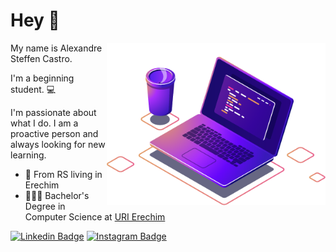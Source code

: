 # Hey 👋
<img align="right" src="https://github.com/alescastro/alescastro/blob/main/computer.png" width="350"/>

My name is Alexandre Steffen Castro. 

I'm a beginning student. 💻

I'm passionate about what I do. I am a proactive person and always looking for new learning.

 - 📍 From RS living in Erechim
 - 👨🏼‍💻 Bachelor's Degree in Computer Science at [URI Erechim](https://www.uricer.edu.br/)
 
 [![Linkedin Badge](https://img.shields.io/badge/-LinkedIn-blue?style=flat-square&logo=Linkedin&logoColor=white&link=https://br.linkedin.com/in/alexandre-steffen-castro-3731881b3/)](https://br.linkedin.com/in/alexandre-steffen-castro-3731881b3/) 
[![Instagram Badge](https://img.shields.io/badge/-Instagram-violet?style=flat-square&logo=Instagram&logoColor=white&link=https://www.instagram.com/ale.scastro/)](https://www.instagram.com/ale.scastro/)

